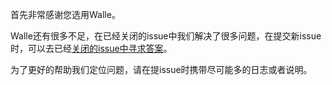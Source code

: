首先非常感谢您选用Walle。

Walle还有很多不足，在已经关闭的issue中我们解决了很多问题，在提交新issue时，可以去已经[关闭的issue中寻求答案](https://github.com/Meituan-Dianping/walle/issues?q=is%3Aissue+is%3Aclosed)。

为了更好的帮助我们定位问题，请在提issue时携带尽可能多的日志或者说明。